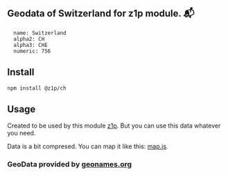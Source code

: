 
## Geodata of Switzerland for z1p module. :mailbox_with_mail:

```
  name: Switzerland
  alpha2: CH
  alpha3: CHE
  numeric: 756
```

## Install

```
npm install @z1p/ch
```

## Usage

Created to be used by this module [z1p](https://github.com/vzhufk/z1p).
But you can use this data whatever you need.

Data is a bit compresed. You can map it like this: [map.js](https://github.com/vzhufk/z1p/blob/master/src/map.js).

### GeoData provided by **[geonames.org](http://www.geonames.org/)**
